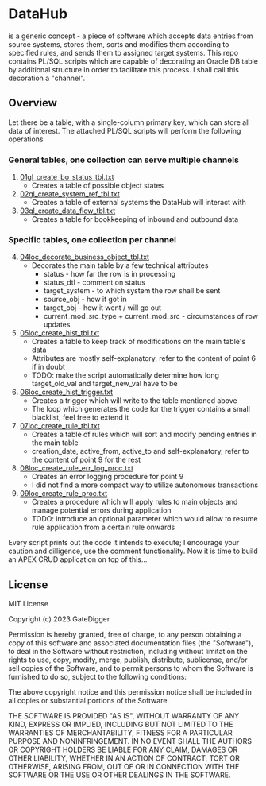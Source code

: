 # DataHub
is a generic concept - a piece of software which accepts data entries from source systems, stores them, sorts and modifies them according to specified rules, and sends them to assigned target systems. This repo contains PL/SQL scripts which are capable of decorating an Oracle DB table by additional structure in order to facilitate this process. I shall call this decoration a "channel".

## Overview
Let there be a table, with a single-column primary key, which can store all data of interest. The attached PL/SQL scripts will perform the following operations

### General tables, one collection can serve multiple channels
1. [01gl_create_bo_status_tbl.txt](src/01gl_create_bo_status_tbl.txt)
   - Creates a table of possible object states
2. [02gl_create_system_ref_tbl.txt](src/02gl_create_system_ref_tbl.txt)
   - Creates a table of external systems the DataHub will interact with
3. [03gl_create_data_flow_tbl.txt](src/03gl_create_data_flow_tbl.txt)
   - Creates a table for bookkeeping of inbound and outbound data
### Specific tables, one collection per channel
4. [04loc_decorate_business_object_tbl.txt](src/04loc_decorate_business_object_tbl.txt)
   - Decorates the main table by a few technical attributes
     - status - how far the row is in processing
     - status_dtl - comment on status
     - target_system - to which system the row shall be sent
     - source_obj - how it got in
     - target_obj - how it went / will go out
     - current_mod_src_type + current_mod_src - circumstances of row updates
5. [05loc_create_hist_tbl.txt](src/05loc_create_hist_tbl.txt)
   - Creates a table to keep track of modifications on the main table's data
   - Attributes are mostly self-explanatory, refer to the content of point 6 if in doubt
   - TODO: make the script automatically determine how long target_old_val and target_new_val have to be
6. [06loc_create_hist_trigger.txt](src/06loc_create_hist_trigger.txt)
   - Creates a trigger which will write to the table mentioned above
   - The loop which generates the code for the trigger contains a small blacklist, feel free to extend it
7. [07loc_create_rule_tbl.txt](src/07loc_create_rule_tbl.txt)
   - Creates a table of rules which will sort and modify pending entries in the main table
   - creation_date, active_from, active_to and self-explanatory, refer to the content of point 9 for the rest
8. [08loc_create_rule_err_log_proc.txt](src/08loc_create_rule_err_log_proc.txt)
   - Creates an error logging procedure for point 9
   - I did not find a more compact way to utilize autonomous transactions
9. [09loc_create_rule_proc.txt](src/09loc_create_rule_proc.txt)
   - Creates a procedure which will apply rules to main objects and manage potential errors during application
   - TODO: introduce an optional parameter which would allow to resume rule application from a certain rule onwards
  
Every script prints out the code it intends to execute; I encourage your caution and dilligence, use the comment functionality. Now it is time to build an APEX CRUD application on top of this...

## License

MIT License

Copyright (c) 2023 GateDigger

Permission is hereby granted, free of charge, to any person obtaining a copy
of this software and associated documentation files (the "Software"), to deal
in the Software without restriction, including without limitation the rights
to use, copy, modify, merge, publish, distribute, sublicense, and/or sell
copies of the Software, and to permit persons to whom the Software is
furnished to do so, subject to the following conditions:

The above copyright notice and this permission notice shall be included in all
copies or substantial portions of the Software.

THE SOFTWARE IS PROVIDED "AS IS", WITHOUT WARRANTY OF ANY KIND, EXPRESS OR
IMPLIED, INCLUDING BUT NOT LIMITED TO THE WARRANTIES OF MERCHANTABILITY,
FITNESS FOR A PARTICULAR PURPOSE AND NONINFRINGEMENT. IN NO EVENT SHALL THE
AUTHORS OR COPYRIGHT HOLDERS BE LIABLE FOR ANY CLAIM, DAMAGES OR OTHER
LIABILITY, WHETHER IN AN ACTION OF CONTRACT, TORT OR OTHERWISE, ARISING FROM,
OUT OF OR IN CONNECTION WITH THE SOFTWARE OR THE USE OR OTHER DEALINGS IN THE
SOFTWARE.
